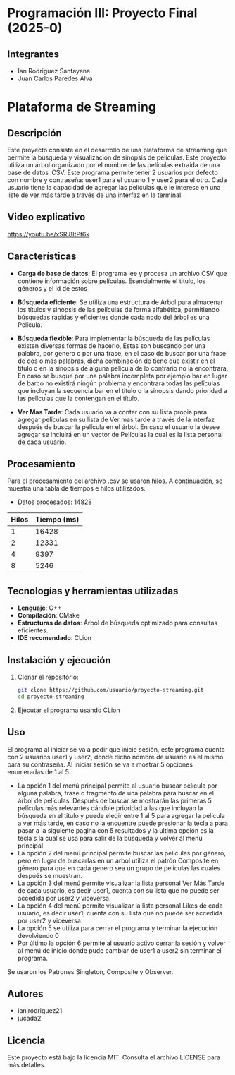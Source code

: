 # Programación III: Proyecto Final (2025-0)

## Integrantes
- Ian Rodriguez Santayana
- Juan Carlos Paredes Alva

# Plataforma de Streaming

## Descripción

Este proyecto consiste en el desarrollo de una plataforma de streaming que permite la búsqueda y visualización de sinopsis de películas. Este proyecto utiliza un árbol organizado por el nombre de las películas extraída de una base de datos .CSV. Este programa permite tener 2 usuarios por defecto con nombre y contraseña: user1 para el usuario 1 y user2 para el otro. Cada usuario tiene la capacidad de agregar las películas que le interese en una liste de ver más tarde a través de una interfaz en la terminal.

## Video explicativo

https://youtu.be/xSRi8ItPt6k

## Características

- **Carga de base de datos**: El programa lee y procesa un archivo CSV que contiene información sobre películas. Esencialmente el titulo, los géneros y el id de estos
- **Búsqueda eficiente**: Se utiliza una estructura de Árbol para almacenar los títulos y sinopsis de las películas de forma alfabética, permitiendo búsquedas rápidas y eficientes donde cada nodo del árbol es una Película. 
- **Búsqueda flexible**:
  Para implementar la búsqueda de las películas existen diversas formas de hacerlo, Estas son buscando por una palabra, por genero o por una frase, en el caso de buscar por una frase de dos o más palabras, dicha combinación de tiene que existir en el titulo o en la sinopsis de alguna película de lo contrario no la encontrara. En caso se busque por una palabra incompleta por ejemplo bar en lugar de barco no existirá ningún problema y encontrara todas las películas que incluyan la secuencia bar en el titulo o la sinopsis dando prioridad a las películas que la contengan en el título.

- **Ver Mas Tarde**:
  Cada usuario va a contar con su lista propia para agregar películas en su lista de Ver mas tarde a través de la interfaz después de buscar la película en el árbol. En caso el usuario la desee agregar se incluirá en un vector de Películas la cual es la lista personal de cada usuario.


## Procesamiento

Para el procesamiento del archivo .csv se usaron hilos. A continuación, se muestra una tabla de tiempos e hilos utilizados.
- Datos procesados: 14828

| Hilos | Tiempo (ms) |
|-------|------------|
| 1     | 16428      |
| 2     | 12331      |
| 4     | 9397       |
| 8     | 5246       |

  

## Tecnologías y herramientas utilizadas

- **Lenguaje**: C++
- **Compilación**: CMake
- **Estructuras de datos**: Árbol de búsqueda optimizado para consultas eficientes.
- **IDE recomendado**: CLion

## Instalación y ejecución

1. Clonar el repositorio:
   ```bash
   git clone https://github.com/usuario/proyecto-streaming.git
   cd proyecto-streaming

2. Ejecutar el programa usando CLion
   
## Uso
El programa al iniciar se va a pedir que inicie sesión, este programa cuenta con 2 usuarios user1 y user2, donde dicho nombre de usuario es el mismo para su contraseña. Al iniciar sesión se va a mostrar 5 opciones enumeradas de 1 al 5.
- La opción 1 del menú principal permite al usuario buscar película por alguna palabra, frase o fragmento de una palabra para buscar en el árbol de películas. Después de buscar se mostrarán las primeras 5 películas más relevantes dándole prioridad a las que incluyan la búsqueda en el titulo y puede elegir entre 1 al 5 para agregar la película a ver más tarde, en caso no la encuentre puede presionar la tecla a para pasar a la siguiente pagina con 5 resultados y la ultima opción es la tecla s la cual se usa para salir de la búsqueda y volver al menú principal
- La opción 2 del menú principal permite buscar las películas por género, pero en lugar de buscarlas en un árbol utiliza el patrón Composite en género para que en cada genero sea un grupo de películas las cuales después se muestran.
- La opción 3 del menú permite visualizar la lista personal Ver Más Tarde de cada usuario, es decir user1, cuenta con su lista que no puede ser accedida por user2 y viceversa.
- La opción 4 del menú permite visualizar la lista personal Likes de cada usuario, es decir user1, cuenta con su lista que no puede ser accedida por user2 y viceversa.
- La opción 5 se utiliza para cerrar el programa y terminar la ejecución devolviendo 0
- Por último la opción 6 permite al usuario activo cerrar la sesión y volver al menú de inicio donde pude cambiar de user1 a user2 sin terminar el programa.

Se usaron los Patrones Singleton, Composite y Observer.

## Autores
- ianjrodriguez21
- jucada2
  
## Licencia
Este proyecto está bajo la licencia MIT. Consulta el archivo LICENSE para más detalles.


